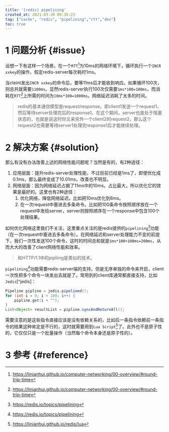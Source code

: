 ```yaml
---
title: '[redis] pipelining'
created_at: 2021-03-20 09:35:23
tag: ["cache", "redis", "pipelining","rtt","dev"]
toc: true
---
```


# 1 问题分析 {#issue}
设想一下有这样一个场景。在一个`RTT`[^rtt]为10ms的网络环境下，循环执行一个`INCR xxkey`的操作，假定redis-server每次耗时1ms。

当cleint发出`INCR xxkey`的命令后，要等11ms后才能收到响应。如果循环100次，则总共就需要`1100ms`。显然redis-server执行100次仅需要`1ms*100=100ms`，而消耗在`RTT`[^rtt]上所需的时间为`10ms*100=1000ms`。网络延迟消耗了太多的时间。

>redis的基本通信模型是request/response。即client1发送一个request1，然后等待server处理完后的response1。在这个期间，server也是处于阻塞状态的，也就是说这时你又来另外一个client2的request2，那么这个request2也需要等待server1处理完response1后才能继续处理。

# 2 解决方案 {#solution}

那么有没有办法改善上述的网络性能问题呢？当然是有的，有2种途径：
1. 应用层面：提升redis-server处理性能，不过目前已经是1ms了，即使优化成0.1ms，那么最终变成了10.01ms，改善也不明显。
2. 网络层面：因为网络延迟占据了11ms中的10ms，占比最大，所以优化它的效果是最好的。这里也有2种途径：
    1. 优化网络，降低网络延迟。比如把10ms优化到6ms。
    2. 在一次request中塞进去多条命令。比如把100条命令按照顺序放在一个request中发给server，server则按照顺序在一个response中包含100个处理结果。

如何优化网络这里我们不关注，这里重点关注的是redis提供的`pipelining`[^piplining]功能（在一次request中塞进去多条命令）。在网络延迟和server处理能力不变的前提下，我们一次性发送100个命令，这时的时间总和就是`1ms*100+100ms=200ms`，从而大大的改善了client网络性能和效率。
> 和HTTP/1.1中的pipliing是类似的技术。

`pipelining`[^piplining]功能需要redis-server端的支持，但是无序单独的命令来开启，client一次性把多个命令一块发出去就是了。常用到的client库通常都直接支持，比如`Jedis`[^jedis]：
```java
Pipeline pipline = jedis.pipelined();
for (int i = 0; i < 100; i++) {
    pipline.get(i + "");
}
List<Object> resultList = pipline.syncAndReturnAll();
```

需要注意的是这些指令直接应该是没有依赖关系的，比如后一条指令依赖前一条指令的结果这种肯定是不行的，这时就需要用到`Lua Script`[^lua-script]了。此外也不是原子性的，它仅仅只是一个批量操作（当然每个命令本身还是原子性的）。

# 3 参考 {#reference}

[^piplining]:<https://redis.io/topics/pipelining>
[^rtt]:<https://linianhui.github.io/computer-networking/00-overview/#round-trip-time>
[^lua-script]:<https://linianhui.github.io/redis/lua>
